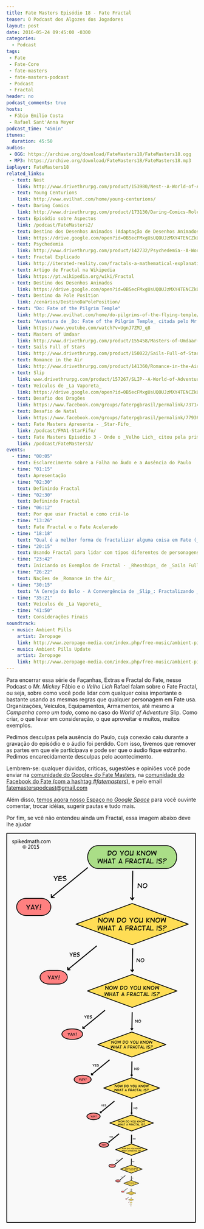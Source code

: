 ```yaml
---
title: Fate Masters Episódio 18 - Fate Fractal
teaser: O Podcast dos Algozes dos Jogadores
layout: post
date: 2016-05-24 09:45:00 -0300
categories:
  - Podcast
tags:
 - Fate
 - Fate-Core
 - fate-masters
 - fate-masters-podcast
 - Podcast
 - Fractal
header: no
podcast_comments: true 
hosts:
 - Fábio Emilio Costa
 - Rafael Sant'Anna Meyer
podcast_time: "45min"
itunes:
  duration: 45:50
audios:
 - OGG: https://archive.org/download/FateMasters18/FateMasters18.ogg       
 - MP3: https://archive.org/download/FateMasters18/FateMasters18.mp3
iaplayer: FateMasters18
related_links:
  - text: Nest
    link: http://www.drivethrurpg.com/product/153980/Nest--A-World-of-Adventure-for-Fate-Core
  - text: Young Centurions
    link: http://www.evilhat.com/home/young-centurions/
  - text: Daring Comics
    link: http://www.drivethrurpg.com/product/173130/Daring-Comics-RolePlaying-Game
  - text: Episódio sobre Aspectos
    link: /podcast/FateMasters2/
  - text: Destino dos Desenhos Animados (Adaptação de Desenhos Animados do Mr. Mickey)
    link: https://drive.google.com/open?id=0B5ecFMxgUsUQOUJzMXY4TENCZkU
  - text: Psychedemia
    link: http://www.drivethrurpg.com/product/142732/Psychedemia--A-World-of-Adventure-for-Fate-Core
  - text: Fractal Explicado
    link: http://iterated-reality.com/fractals-a-mathematical-explanation/
  - text: Artigo de Fractal na Wikipedia
    link: https://pt.wikipedia.org/wiki/Fractal
  - text: Destino dos Desenhos Animados
    link: https://drive.google.com/open?id=0B5ecFMxgUsUQOUJzMXY4TENCZkU 
  - text: Destino da Pole Position
    link: /cenários/DestinoDaPolePosition/
  - text: "Do: Fate of the Pilgrim Temple"
    link: http://www.evilhat.com/home/do-pilgrims-of-the-flying-temple/
  - text: "Aventura de _Do: Fate of the Pilgrim Temple_ citada pelo Mr. Mickey"
    link: https://www.youtube.com/watch?v=UgnJ7ZMJ_q8
  - text: Masters of Umdaar
    link: http://www.drivethrurpg.com/product/155458/Masters-of-Umdaar--A-World-of-Adventure-for-Fate-Core
  - text: Sails Full of Stars
    link: http://www.drivethrurpg.com/product/150022/Sails-Full-of-Stars--A-World-of-Adventure-for-Fate-Core
  - text: Romance in the Air
    link: http://www.drivethrurpg.com/product/141360/Romance-in-the-Air--A-World-of-Adventure-for-Fate-Core
  - text: Slip
    link: www.drivethrurpg.com/product/157267/SLIP--A-World-of-Adventure-for-Fate-Core
  - text: Veículos de _La Vaporeta_
    link: https://drive.google.com/open?id=0B5ecFMxgUsUQOUJzMXY4TENCZkU
  - text: Desafio dos Dragões
    link: https://www.facebook.com/groups/faterpgbrasil/permalink/737142929742082/
  - text: Desafio de Natal
    link: https://www.facebook.com/groups/faterpgbrasil/permalink/779360925520282/
  - text: Fate Masters Apresenta - _Star-Fifo_
    link: /podcast/FMA1-StarFifo/
  - text: Fate Masters Episódio 3 - Onde o _Velho Lich_ citou pela primeira vez o Fusquinha fugindo do Atoleiro
    link: /podcast/FateMasters3/
events:
  - time: "00:05"
    text: Esclarecimento sobre a Falha no Áudo e a Ausência do Paulo
  - time: "01:15"
    text: Apresentação
  - time: "02:30"
    text: Definindo Fractal
  - time: "02:30"
    text: Definindo Fractal
  - time: "06:12"
    text: Por que usar Fractal e como criá-lo
  - time: "13:26"
    text: Fate Fractal e o Fate Acelerado
  - time: "18:18"
    text: "Qual é a melhor forma de fractalizar alguma coisa em Fate (_Spoiler_: a sua) e o que deve ser fractalizado"
  - time: "20:15"
    text: Usando Fractal para lidar com tipos diferentes de personagens
  - time: "23:42"
    text: Iniciando os Exemplos de Fractal - _Rheoships_ de _Sails Full of Stars_
  - time: "26:22"
    text: Nações de _Romance in the Air_
  - time: "30:15"
    text: "A Cereja do Bolo - A Convergência de _Slip_: Fractalizando _A CAMPANHA!_"
  - time: "35:21"
    text: Veículos de _La Vaporeta_
  - time: "41:50"
    text: Considerações Finais
soundtrack:
  - music: Ambient Pills
    artist: Zeropage
    link: http://www.zeropage-media.com/index.php/free-music/ambient-pills
  - music: Ambient Pills Update
    artist: Zeropage
    link: http://www.zeropage-media.com/index.php/free-music/ambient-pills-update
---
```


Para encerrar essa  série de Façanhas, Extras e Fractal do Fate, nesse Podcast o _Mr. Mickey_ Fábio e o _Velho Lich_ Rafael falam sobre o Fate Fractal, ou seja, sobre como você pode lidar com qualquer coisa importante o bastante usando as mesmas regras que qualquer personagem em Fate usa. Organizações, Veículos, Equipamentos, Armamentos, até mesmo a _Campanha como um todo_, como no caso do _World of Adventure_ Slip. Como criar, o que levar em consideração, o que aproveitar e muitos, muitos exemplos.

Pedimos desculpas pela ausência do Paulo, cuja conexão caiu durante a gravação do episódio e o áudio foi perdido. Com isso, tivemos que remover as partes em que ele participava e pode ser que o áudio fique estranho. Pedimos encarecidamente desculpas pelo acontecimento.

Lembrem-se: qualquer  dúvidas, críticas, sugestões  e opiniões você pode enviar na [comunidade do Google+ do Fate Masters][gplus], na [comunidade do Facebook do Fate (com a hashtag _#fatemasters_)][fb], e pelo email <fatemasterspodcast@gmail.com>

Além disso, [temos agora nosso Espaço no _Google Space_][spaces] para você ouvinte comentar, trocar idéias, sugerir pautas e tudo mais.

Por fim, se vcê não entendeu ainda um Fractal, essa imagem abaixo deve lhe ajudar

![[Entendeu fractal?](/images/570-fractal-flowchart.png)](/images/570-fractal-flowchart.png)

[gplus]: https://plus.google.com/communities/100913016060492249875
[fb]: https://www.facebook.com/groups/faterpgbrasil/
[spaces]: https://goo.gl/spaces/gFqsaUsaSJN1boHH9
